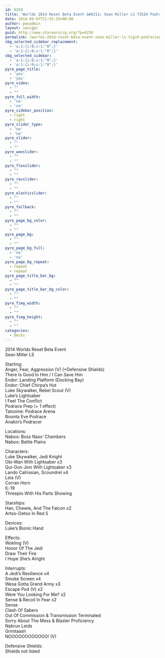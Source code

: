 ```yaml
---
id: 6250
title: 'Worlds 2014 Reset Beta Event &#8211; Sean Miller LS TIGIH Podracing'
date: 2014-09-07T21:55:33+00:00
author: pwsadmin
layout: swccgpc
guid: http://www.starwarsccg.org/?p=6250
permalink: /worlds-2014-reset-beta-event-sean-miller-ls-tigih-podracing/
sbg_selected_sidebar_replacement:
  - 'a:1:{i:0;s:1:"0";}'
  - 'a:1:{i:0;s:1:"0";}'
sbg_selected_sidebar:
  - 'a:1:{i:0;s:1:"0";}'
  - 'a:1:{i:0;s:1:"0";}'
pyre_page_title:
  - 'yes'
  - 'yes'
pyre_video:
  - ""
  - ""
pyre_full_width:
  - 'no'
  - 'no'
pyre_sidebar_position:
  - right
  - right
pyre_slider_type:
  - 'no'
  - 'no'
pyre_slider:
  - ""
  - ""
pyre_wooslider:
  - ""
  - ""
pyre_flexslider:
  - ""
  - ""
pyre_revslider:
  - ""
  - ""
pyre_elasticslider:
  - ""
  - ""
pyre_fallback:
  - ""
  - ""
pyre_page_bg_color:
  - ""
  - ""
pyre_page_bg:
  - ""
  - ""
pyre_page_bg_full:
  - 'no'
  - 'no'
pyre_page_bg_repeat:
  - repeat
  - repeat
pyre_page_title_bar_bg:
  - ""
  - ""
pyre_page_title_bar_bg_color:
  - ""
  - ""
pyre_fimg_width:
  - ""
  - ""
pyre_fimg_height:
  - ""
  - ""
categories:
  - Decks
---
```

2014 Worlds Reset Beta Event  
Sean Miller LS

Starting:  
Anger, Fear, Aggression (V) (+Defensive Shields)  
There Is Good In Him / I Can Save Him  
Endor: Landing Platform (Docking Bay)  
Endor: Chief Chirpa&#8217;s Hut  
Luke Skywalker, Rebel Scout (V)  
Luke&#8217;s Lightsaber  
I Feel The Conflict  
Podrace Prep (+ 1 effect)  
Tatooine: Podrace Arena  
Boonta Eve Podrace  
Anakin&#8217;s Podracer

Locations:  
Naboo: Boss Nass&#8217; Chambers  
Naboo: Battle Plains

Characters:  
Luke Skywalker, Jedi Knight  
Obi-Wan With Lightsaber x3  
Qui-Gon Jinn With Lightsaber x3  
Lando Calrissian, Scoundrel x4  
Leia (V)  
Corran Horn  
IL-19  
Threepio With His Parts Showing

Starships:  
Han, Chewie, And The Falcon x2  
Artoo-Detoo In Red 5

Devices:  
Luke&#8217;s Bionic Hand

Effects:  
Wokling (V)  
Honor Of The Jedi  
Draw Their Fire  
I Hope She&#8217;s Alright

Interrupts:  
A Jedi&#8217;s Resilience x4  
Smoke Screen x4  
Wesa Gotta Grand Army x3  
Escape Pod (V) x2  
Were You Looking For Me? x2  
Sense & Recoil In Fear x2  
Sense  
Clash Of Sabers  
Out Of Commission & Transmission Terminated  
Sorry About The Mess & Blaster Proficiency  
Nabrun Leids  
Grimtaash  
NOOOOOOOOOOOO! (V)

Defensive Shields:  
Shields not listed